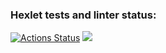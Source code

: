 ### Hexlet tests and linter status:
[![Actions Status](https://github.com/unh4rmed/frontend-project-44/workflows/hexlet-check/badge.svg)](https://github.com/unh4rmed/frontend-project-44/actions)
<a href="https://codeclimate.com/github/unh4rmed/frontend-project-44/maintainability"><img src="https://api.codeclimate.com/v1/badges/0d0977d6af8bf3504b81/maintainability" /></a>